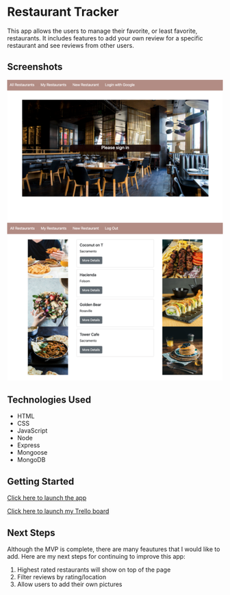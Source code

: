 # Restaurant Tracker 

This app allows the users to manage their favorite, or least favorite, restaurants. It includes features to add your own review for a specific restaurant and see reviews from other users.


## Screenshots

<img src="frontPage.jpg">
<img src="allPage.jpg">


## Technologies Used 

- HTML
- CSS
- JavaScript
- Node
- Express
- Mongoose
- MongoDB

## Getting Started

[Click here to launch the app](https://restaurant-tracker1.herokuapp.com/)

[Click here to launch my Trello board](https://trello.com/b/PkGw1kwe/project-2)



## Next Steps

Although the MVP is complete, there are many feautures that I would like to add. Here are my next steps for continuing to improve this app: 

1. Highest rated restaurants will show on top of the page
2. Filter reviews by rating/location
3. Allow users to add their own pictures 
 
